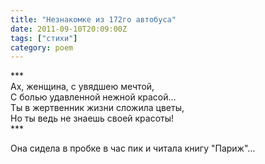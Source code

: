 ```yaml
---
title: "Незнакомке из 172го автобуса"
date: 2011-09-10T20:09:00Z
tags: ["стихи"]
category: poem
---
```


\*\*\*  
Ах, женщина, с увядшею мечтой,  
С болью удавленной нежной красой…  
Ты в жертвенник жизни сложила цветы,  
Но ты ведь не знаешь своей красоты!  
\*\*\*

Она сидела в пробке в час пик и читала книгу "Париж"…  
